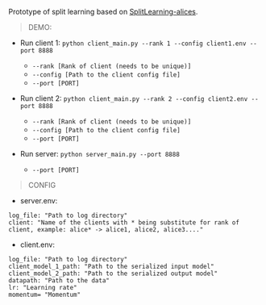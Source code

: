Prototype of split learning based on [SplitLearning-alices](https://github.com/mlpotter/SplitLearning/tree/alices).

> DEMO:

* Run client 1:
```python client_main.py --rank 1 --config client1.env --port 8888```

    * ```--rank [Rank of client (needs to be unique)]```
    * ```--config [Path to the client config file]```
    * ```--port [PORT]```

* Run client 2:
```python client_main.py --rank 2 --config client2.env --port 8888```
    * ```--rank [Rank of client (needs to be unique)]```
    * ```--config [Path to the client config file]```
    * ```--port [PORT]```

* Run server:
```python server_main.py --port 8888```
    * ```--port [PORT]```

> CONFIG

* server.env:
```
log_file: "Path to log directory"
client: "Name of the clients with * being substitute for rank of client, example: alice* -> alice1, alice2, alice3...."
```

* client.env: 
```
log_file: "Path to log directory"
client_model_1_path: "Path to the serialized input model"
client_model_2_path: "Path to the serialized output model"
datapath: "Path to the data"
lr: "Learning rate"
momentum= "Momentum"
```

